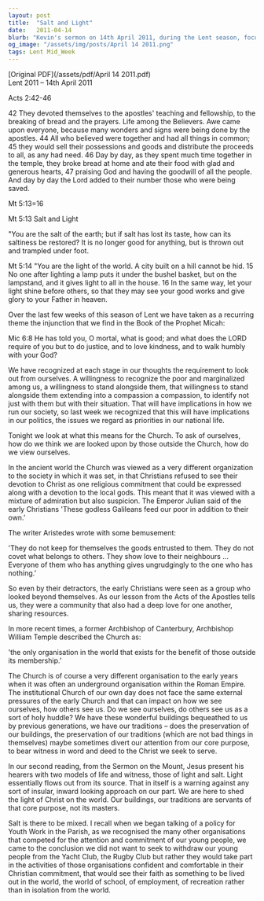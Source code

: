 ```yaml
---
layout: post
title:  "Salt and Light"
date:   2011-04-14
blurb: "Kevin's sermon on 14th April 2011, during the Lent season, focuses on the role of the Church and its members in society. Drawing from the Acts of the Apostles and the Sermon on the Mount, he emphasizes the need for Christians to be like 'salt and light', spreading the love of Christ and serving those outside the Church. He challenges the Church to avoid becoming insular and to live out their faith in the world."
og_image: "/assets/img/posts/April 14 2011.png"
tags: Lent Mid_Week
---
```

[Original PDF](/assets/pdf/April 14 2011.pdf)    
Lent 2011 – 14th April 2011

Acts 2:42-46

42 They devoted themselves to the apostles' teaching and fellowship, to the breaking of bread and the prayers. Life among the Believers. Awe came upon everyone, because many wonders and signs were being done by the apostles. 44 All who believed were together and had all things in common; 45 they would sell their possessions and goods and distribute the proceeds to all, as any had need. 46 Day by day, as they spent much time together in the temple, they broke bread at home and ate their food with glad and generous hearts, 47 praising God and having the goodwill of all the people. And day by day the Lord added to their number those who were being saved.

Mt 5:13=16

Mt 5:13 Salt and Light

"You are the salt of the earth; but if salt has lost its taste, how can its saltiness be restored? It is no longer good for anything, but is thrown out and trampled under foot.

Mt 5:14 "You are the light of the world. A city built on a hill cannot be hid. 15 No one after lighting a lamp puts it under the bushel basket, but on the lampstand, and it gives light to all in the house. 16 In the same way, let your light shine before others, so that they may see your good works and give glory to your Father in heaven.

Over the last few weeks of this season of Lent we have taken as a recurring theme the injunction that we find in the Book of the Prophet Micah:

Mic 6:8 He has told you, O mortal, what is good; and what does the LORD require of you but to do justice, and to love kindness, and to walk humbly with your God?

We have recognized at each stage in our thoughts the requirement to look out from ourselves. A willingness to recognize the poor and marginalized among us, a willingness to stand alongside them, that willingness to stand alongside them extending into a compassion a compassion, to identify not just with them but with their situation. That will have implications in how we run our society, so last week we recognized that this will have implications in our politics, the issues we regard as priorities in our national life.

Tonight we look at what this means for the Church. To ask of ourselves, how do we think we are looked upon by those outside the Church, how do we view ourselves.

In the ancient world the Church was viewed as a very different organization to the society in which it was set, in that Christians refused to see their devotion to Christ as one religious commitment that could be expressed along with a devotion to the local gods. This meant that it was viewed with a mixture of admiration but also suspicion. The Emperor Julian said of the early Christians 'These godless Galileans feed our poor in addition to their own.’

The writer Aristedes wrote with some bemusement:

'They do not keep for themselves the goods entrusted to them. They do not covet what belongs to others. They show love to their neighbours … Everyone of them who has anything gives ungrudgingly to the one who has nothing.’

So even by their detractors, the early Christians were seen as a group who looked beyond themselves. As our lesson from the Acts of the Apostles tells us, they were a community that also had a deep love for one another, sharing resources.

In more recent times, a former Archbishop of Canterbury, Archbishop William Temple described the Church as:

'the only organisation in the world that exists for the benefit of those outside its membership.’

The Church is of course a very different organisation to the early years when it was often an underground organisation within the Roman Empire. The institutional Church of our own day does not face the same external pressures of the early Church and that can impact on how we see ourselves, how others see us. Do we see ourselves, do others see us as a sort of holy huddle? We have these wonderful buildings bequeathed to us by previous generations, we have our traditions – does the preservation of our buildings, the preservation of our traditions (which are not bad things in themselves) maybe sometimes divert our attention from our core purpose, to bear witness in word and deed to the Christ we seek to serve.

In our second reading, from the Sermon on the Mount, Jesus present his hearers with two models of life and witness, those of light and salt. Light essentially flows out from its source. That in itself is a warning against any sort of insular, inward looking approach on our part. We are here to shed the light of Christ on the world. Our buildings, our traditions are servants of that core purpose, not its masters.

Salt is there to be mixed. I recall when we began talking of a policy for Youth Work in the Parish, as we recognised the many other organisations that competed for the attention and commitment of our young people, we came to the conclusion we did not want to seek to withdraw our young people from the Yacht Club, the Rugby Club but rather they would take part in the activities of those organisations confident and comfortable in their Christian commitment, that would see their faith as something to be lived out in the world, the world of school, of employment, of recreation rather than in isolation from the world.

